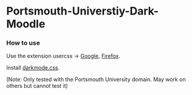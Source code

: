 # Portsmouth-Universtiy-Dark-Moodle

### How to use
Use the extension usercss -> [Google](https://chrome.google.com/webstore/detail/user-css/okpjlejfhacmgjkmknjhadmkdbcldfcb?hl=en), [Firefox](https://addons.mozilla.org/en-US/firefox/addon/stylish/?src=external-userstylesorghelp).

Install [darkmode.css](https://raw.githubusercontent.com/TLDRQwerty/Portsmouth-Universtiy-Dark-Moodle/master/darkmode.user.css).

(Note: Only tested with the Portsmouth University domain. May work on others but cannot test it)
